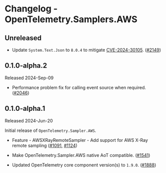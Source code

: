 # Changelog - OpenTelemetry.Samplers.AWS

## Unreleased

* Update `System.Text.Json` to `8.0.4` to mitigate
  [CVE-2024-30105](https://github.com/advisories/GHSA-hh2w-p6rv-4g7w).
  ([#2149](https://github.com/open-telemetry/opentelemetry-dotnet/pull/2149))

## 0.1.0-alpha.2

Released 2024-Sep-09

* Performance problem fix for calling event source when required.
  ([#2046](https://github.com/open-telemetry/opentelemetry-dotnet-contrib/pull/2046))

## 0.1.0-alpha.1

Released 2024-Jun-20

Initial release of `OpenTelemetry.Sampler.AWS`.

* Feature - AWSXRayRemoteSampler - Add support for AWS X-Ray remote sampling
  ([#1091](https://github.com/open-telemetry/opentelemetry-dotnet-contrib/pull/1091),
   [#1124](https://github.com/open-telemetry/opentelemetry-dotnet-contrib/pull/1124))

* Make OpenTelemetry.Sampler.AWS native AoT compatible.
  ([#1541](https://github.com/open-telemetry/opentelemetry-dotnet-contrib/pull/1541))

* Updated OpenTelemetry core component version(s) to `1.9.0`.
  ([#1888](https://github.com/open-telemetry/opentelemetry-dotnet-contrib/pull/1888))
